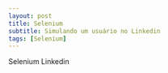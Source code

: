 ```yaml
---
layout: post
title: Selenium
subtitle: Simulando um usuário no Linkedin
tags: [Selenium]
---
```


Selenium Linkedin


